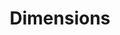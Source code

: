---
bigquery: https://console.cloud.google.com/bigquery?p=covid-19-dimensions-ai&page=table&d=data&t=publications
contributors: Digital Science, https://www.digital-science.com/
cost: Free for personal, non-commercial use.
description: Dimensions contains more than 100 million publications, ranging from
  articles published in scholarly journals, books and book chapters, to preprints
  and conference proceedings. All publications are contextualized with linked data
  sets, funding, publications, patents, clinical trials, and policy documents. You
  can also view associated categories, funders, institutions, and researcher profiles.
documentation: https://docs.dimensions.ai/bigquery/index.html
last_edit: 04/08/2022, 09:59:50
location: https://www.dimensions.ai/products/free/
maintained_by: Digital Science, https://www.digital-science.com/
schema_fields:
- labels
- linkout
- book_series_title
- repository_name
- family_count
- pmid
- reference_ids
- priority_date
- altmetrics
- email_address
- original_abstract
- supporting_grant_ids
- editors
- conference
- types
- foa_number
- application_number
- established
- assignee_countries
- open_access_categories_v2
- phase
- category_icrp_ct
- original_assignee_countries
- research_orgs
- links
- acknowledgements
- repository_url
- authors
- aliases
- start_year
- category_uoa
- address
- pages
- metrics
- funder_org_acronyms
- funder_orgs
- mesh_terms
- date_modified
- arxiv_id
- subtitles
- wikipedia_url
- grant_number
- status
- research_org_city_names
- funding_nzd
- pmcid
- abstract
- name
- original_title
- category_hrcs_rac
- funding_eur
- issue
- current_assignee_orgs
- filing_date
- original_assignee_orgs
- funding_currency
- category_bra
- funding_gbp
- citations_count
- id
- filing_year
- researcher_ids
- description
- resulting_publication_doi
- eisbn
- date_online
- publication_ids
- granted_date
- research_org_countries
- embargo_date
- isbn
- end_date
- granted_year
- funder_countries
- book_title
- current_assignee
- publisher
- jurisdiction
- date_print
- category_hrcs_hc
- registry
- journal
- funding_jpy
- ipcr
- family_id
- date_imported_gbq
- funding_chf
- inventor_names
- citations
- category_for
- research_org_country_names
- category_rcdc
- created_date
- proceedings_title
- conditions
- language
- legal_events
- active_years
- date_inserted
- year
- funding_aud
- doi
- funder_org_countries
- cpc
- source_id
- open_access_categories
- citation_string
- acronym
- categories
- associated_publication_id
- expiration_date
- volume
- date
- funding_cny
- associated_grant_ids
- publication_year
- research_org_state_codes
- priority_year
- investigators
- funder_org_cities
- original_assignee
- acronyms
- associated_publication_pmid
- external_ids
- expiration_year
- journal_lists
- category_sdg
- assignee_orgs
- repository_id
- gender
- research_org_cities
- brief_title
- parent_id
- end_year
- funding_amount
- concepts
- date_normal
- license
- funder_org_state_codes
- title
- legal_status
- type
- funding_usd
- funder_org
- patent_ids
- funding_cad
- clinical_trial_ids
- category_hra
- interventions
- category_icrp_cso
- organisation_details
- current_assignee_countries
- family_members_ids
- cited_by_ids
- relationships
- kind
- filing_status
- associated_publication_arxiv_id
- research_org_state_names
- funding_details
- mesh_headings
- start_date
- publication_date
- associated_publication_doi
- resulting_publication_ids
shortname: dimensions
tags:
- scholarly literature
- patents
- funding
- clinical trials
- academic profiles
terms_of_use: 'Use of both the Dimensions COVID-19 dataset and full Dimensions dataset
  are subject to the Dimensions Terms of use: https://www.dimensions.ai/policies-terms-legal '
title: Dimensions
uuid: dcff88bd-fe6b-4fdb-8159-809bf9d7bc1c
---